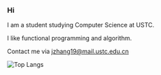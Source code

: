 ### Hi 
I am a student studying Computer Science at USTC.

I like functional programming and algorithm.

Contact me via jzhang19@mail.ustc.edu.cn

![Top Langs](https://github-readme-stats.vercel.app/api/top-langs/?username=Oyyko&langs_count=8&layout=compact&hide=html,javascript)


